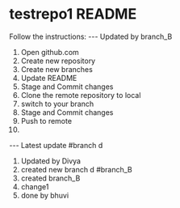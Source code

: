 # testrepo1 README
Follow the instructions:
--- Updated by branch_B
1. Open github.com
2. Create new repository
3. Create new branches
4. Update README 
5. Stage and Commit changes
6. Clone the remote repository to local
7. switch to your branch
8. Stage and Commit changes
9. Push to remote
10. 
--- Latest update
#branch d
1. Updated by Divya
2. created new branch d
#branch_B
3. created branch_B
4. change1 
5. done by bhuvi

